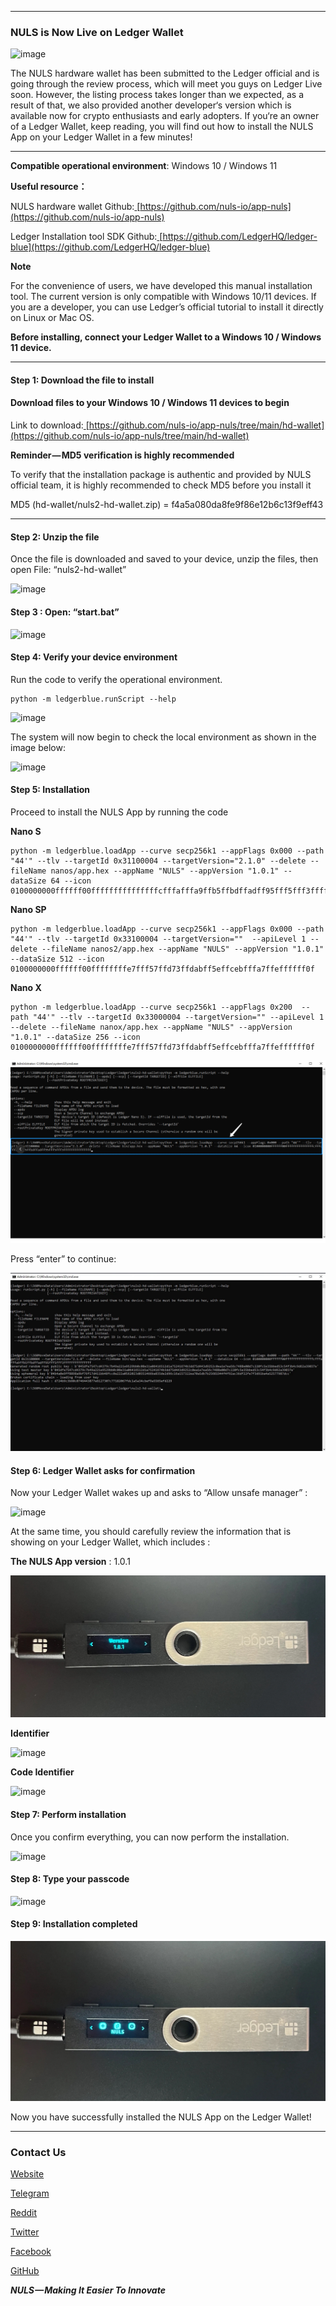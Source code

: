 


---


### NULS is Now Live on Ledger Wallet

![image](./image/1.png)

The NULS hardware wallet has been submitted to the Ledger official and is going through the review process, which will meet you guys on Ledger Live soon. However, the listing process takes longer than we expected, as a result of that, we also provided another developer‘s version which is available now for crypto enthusiasts and early adopters. If you‘re an owner of a Ledger Wallet, keep reading, you will find out how to install the NULS App on your Ledger Wallet in a few minutes!


---


**Compatible operational environment**: Windows 10 / Windows 11

**Useful resource：**

NULS hardware wallet Github:[ ](https://github.com/nuls-io/app-nuls)[https://github.com/nuls-io/app-nuls](https://github.com/nuls-io/app-nuls)

Ledger Installation tool SDK Github:[ ](https://github.com/LedgerHQ/ledger-blue)[https://github.com/LedgerHQ/ledger-blue](https://github.com/LedgerHQ/ledger-blue)

**Note**

For the convenience of users, we have developed this manual installation tool. The current version is only compatible with Windows 10/11 devices. If you are a developer, you can use Ledger’s official tutorial to install it directly on Linux or Mac OS.

**Before installing, connect your Ledger Wallet to a Windows 10 / Windows 11 device.**


---


#### Step 1: Download the file to install

#### Download files to your Windows 10 / Windows 11 devices to begin

Link to download:[ ](https://github.com/nuls-io/app-nuls/tree/main/hd-wallet)[https://github.com/nuls-io/app-nuls/tree/main/hd-wallet](https://github.com/nuls-io/app-nuls/tree/main/hd-wallet)

**Reminder — MD5 verification is highly recommended**

To verify that the installation package is authentic and provided by NULS official team, it is highly recommended to check MD5 before you install it

MD5 (hd-wallet/nuls2-hd-wallet.zip) = f4a5a080da8fe9f86e12b6c13f9eff43


---



#### Step 2: Unzip the file

Once the file is downloaded and saved to your device, unzip the files, then open File: “nuls2-hd-wallet”

![image](./image/2.png)

#### Step 3 : Open: “start.bat”

![image](./image/3.png)

#### Step 4: Verify your device environment

Run the code to verify the operational environment.

```plain
python -m ledgerblue.runScript --help
```

![image](./image/4.png)

The system will now begin to check the local environment as shown in the image below:

![image](./image/5.png)

#### Step 5: Installation

Proceed to install the NULS App by running the code 

**Nano S**

```plain
python -m ledgerblue.loadApp --curve secp256k1 --appFlags 0x000 --path "44'" --tlv --targetId 0x31100004 --targetVersion="2.1.0" --delete --fileName nanos/app.hex --appName "NULS" --appVersion "1.0.1" --dataSize 64 --icon 0100000000ffffff00fffffffffffffffcfffafffa9ffb5ffbdffadff95fff5fff3fffffffffffffff

```

**Nano SP**

```plain
python -m ledgerblue.loadApp --curve secp256k1 --appFlags 0x000 --path "44'" --tlv --targetId 0x33100004 --targetVersion=""  --apiLevel 1 --delete --fileName nanos2/app.hex --appName "NULS" --appVersion "1.0.1" --dataSize 512 --icon 0100000000ffffff00ffffffffe7fff57ffd73ffdabff5effcebfffa7ffeffffff0f

```

**Nano X**

```plain
python -m ledgerblue.loadApp --curve secp256k1 --appFlags 0x200  --path "44'" --tlv --targetId 0x33000004 --targetVersion="" --apiLevel 1 --delete --fileName nanox/app.hex --appName "NULS" --appVersion "1.0.1" --dataSize 256 --icon 0100000000ffffff00ffffffffe7fff57ffd73ffdabff5effcebfffa7ffeffffff0f

```


![image](./image/6.png)

Press “enter” to continue:

![image](./image/7.png)

#### Step 6: Ledger Wallet asks for confirmation

Now your Ledger Wallet wakes up and asks to “Allow unsafe manager” : 

![image](./image/8.png)

At the same time, you should carefully review the information that is showing on your Ledger Wallet, which includes :

**The NULS App version** : 1.0.1

![image](./image/9.png)

**Identifier**

![image](./image/10.png)

**Code Identifier**

![image](./image/11.png)

#### Step 7: Perform installation

Once you confirm everything, you can now perform the installation.

![image](./image/12.png)

#### Step 8: Type your passcode

![image](./image/13.png)

#### Step 9: Installation completed

![image](./image/14.png)

Now you have successfully installed the NULS App on the Ledger Wallet! 


---


### Contact Us

[Website](http://nuls.io/)

[Telegram](https://t.me/Nulsio)

[Reddit](https://www.reddit.com/r/nulsservice/)

[Twitter](https://twitter.com/Nuls)

[Facebook](https://www.facebook.com/nulscommunity/)

[GitHub](https://github.com/nuls-io)

***NULS — Making It Easier To Innovate***


